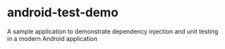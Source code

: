 android-test-demo
=================

A sample application to demonstrate dependency injection and unit testing in a modern Android application
